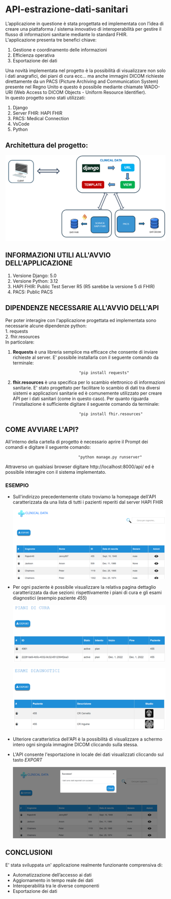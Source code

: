 # API-estrazione-dati-sanitari

L’applicazione in questione è stata progettata ed implementata con l’idea di creare una piattaforma / sistema innovativo di interoperabilità per gestire il flusso di informazioni sanitarie mediante lo standard FHIR.  
L'applicazione presenta tre benefici chiave:  
1. Gestione e coordinamento delle informazioni
2. Efficienza operativa  
3. Esportazione dei dati   

Una novità implementata nel progetto è la possibilità di visualizzare non solo i dati anagrafici, dei piani di cura ecc... ma anche immagini DICOM richieste direttamente da un PACS (Picture Archiving and Communication System) presente nel Regno Unito e questo è possibile mediante chiamate WADO-URI (Web Access to DICOM Objects - Uniform Resource Identifier).  
In questo progetto sono stati utilizzati:  
1. Django
2. Server FHIR: HAPI FHIR
3. PACS: Medical Connection 
4. VsCode
5. Python  

## Architettura del progetto:  


![](img-doc/architettura.png)

## INFORMAZIONI UTILI ALL'AVVIO DELL'APPLICAZIONE

1.  Versione Django: 5.0
2.  Versione Python: 3.12
3.  HAPI FHIR: Public Test Server R5 (R5 sarebbe la versione 5 di FHIR)
4.  PACS: Public PACS    

## DIPENDENZE NECESSARIE ALL'AVVIO DELL'API
Per poter interagire con l'applicazione progettata ed implementata sono necessarie alcune dipendenze python:  
      1. requests  
      2. fhir.resources  
In particolare:  
1. **Requests** è una libreria semplice ma efficace che consente di inviare richieste al server. E' possibile installarla con il seguente comando da terminale:  

                                    "pip install requests"  

2. **fhir.resources** è una specifica per lo scambio elettronico di informazioni sanitarie. E' stato progettato per facilitare lo scambio di dati tra diversi sistemi e applicazioni sanitarie ed è comunemente utilizzato per creare API per i dati sanitari (come in questo caso). Per quanto riguarda l'installazione è sufficiente digitare il seguente comando da terminale:

                                    "pip install fhir.resources"




## COME AVVIARE L'API?  
All'interno della cartella di progetto è necessario aprire il Prompt dei comandi e digitare il seguente comando:    

                                    "python manage.py runserver"

Attraverso un qualsiasi browser digitare http://localhost:8000/api/ ed è possibile interagire con il sistema implementato.

### ESEMPIO  
* Sull'indirizzo precedentemente citato troviamo la homepage dell'API caratterizzata da una lista di tutti i pazienti reperiti dal server HAPI FHIR    

  ![](img-doc/homepage.png)  



* Per ogni paziente è possibile visualizzare la relativa pagina dettaglio caratterizzata da due sezioni: rispettivamente i piani di cura e gli esami diagnostici (esempio paziente *455*) 

  ![](img-doc/DettA.png)

  ![](img-doc/DettB.png)  

* Ulteriore caratteristica dell'API è la possibilità di visualizzare a schermo intero ogni singola immagine DICOM cliccando sulla stessa. 

* L'API consente l'esportazione in locale dei dati visualizzati cliccando sul tasto *EXPORT*  

  ![](img-doc/Export.png)  

## CONCLUSIONI
E' stata sviluppata un' applicazione realmente funzionante comprensiva di:  
* Automatizzazione dell’accesso ai dati  
* Aggiornamento in tempo reale dei dati
* Interoperabilità tra le diverse componenti
* Esportazione dei dati 




